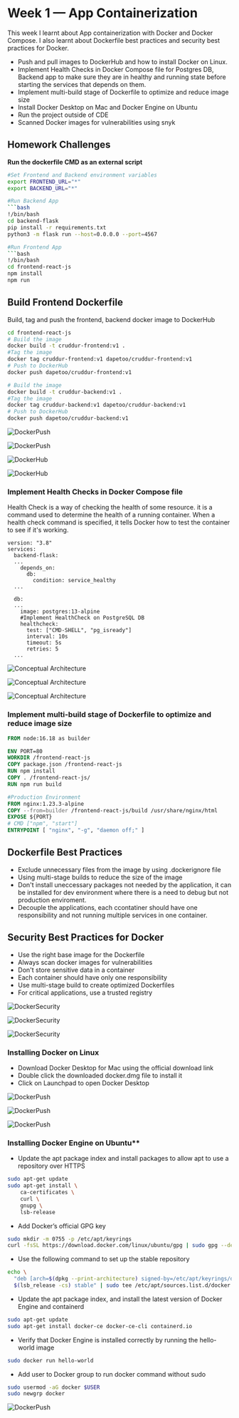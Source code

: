 # Week 1 — App Containerization

This week I learnt about App containerization with Docker and Docker Compose. I also learnt about Dockerfile best practices and security best practices for Docker.

- Push and pull images to DockerHub and how to install Docker on Linux.
- Implement Health Checks in Docker Compose file for Postgres DB, Backend app to make sure they are in healthy and running state before starting the services that depends on them.
- Implement multi-build stage of Dockerfile to optimize and reduce image size
- Install Docker Desktop on Mac and Docker Engine on Ubuntu
- Run the project outside of CDE
- Scanned Docker images for vulnerabilities using snyk

## Homework Challenges

**Run the dockerfile CMD as an external script**

```bash
#Set Frontend and Backend environment variables
export FRONTEND_URL="*"
export BACKEND_URL="*"

#Run Backend App
```bash
!/bin/bash
cd backend-flask
pip install -r requirements.txt
python3 -m flask run --host=0.0.0.0 --port=4567

#Run Frontend App
```bash
!/bin/bash
cd frontend-react-js
npm install
npm run
```

## Build Frontend Dockerfile

Build, tag and push the frontend, backend docker image to DockerHub

```bash
cd frontend-react-js
# Build the image
docker build -t cruddur-frontend:v1 .
#Tag the image
docker tag cruddur-frontend:v1 dapetoo/cruddur-frontend:v1
# Push to DockerHub
docker push dapetoo/cruddur-frontend:v1

# Build the image
docker build -t cruddur-backend:v1 .
#Tag the image
docker tag cruddur-backend:v1 dapetoo/cruddur-backend:v1
# Push to DockerHub
docker push dapetoo/cruddur-backend:v1
```

![DockerPush](journal_assets/week1/DockerPush01.png)

![DockerPush](journal_assets/week1/DockerPush02.png)

![DockerHub](journal_assets/week1/DockerHub01.png)

![DockerHub](journal_assets/week1/DockerMultiBuildStage02.png)

### Implement Health Checks in Docker Compose file

Health Check is a way of checking the health of some resource. it is a command used to determine the health of a running container. When a health check command is specified, it tells Docker how to test the container to see if it's working.

```docker-compose
version: "3.8"
services:
  backend-flask:
  ...
    depends_on:
      db:
        condition: service_healthy
  ...
  
  db:
  ...   
    image: postgres:13-alpine
    #Implement HealthCheck on PostgreSQL DB
    healthcheck:
      test: ["CMD-SHELL", "pg_isready"]
      interval: 10s
      timeout: 5s
      retries: 5
  ...
```

![Conceptual Architecture](journal_assets/week1/HealthCheck01.png)

![Conceptual Architecture](journal_assets/week1/HealthCheck02.png)

![Conceptual Architecture](journal_assets/week1/HealthCheckDB.png)

### Implement multi-build stage of Dockerfile to optimize and reduce image size

```dockerfile
FROM node:16.18 as builder

ENV PORT=80
WORKDIR /frontend-react-js
COPY package.json /frontend-react-js
RUN npm install
COPY . /frontend-react-js/
RUN npm run build

#Production Environment
FROM nginx:1.23.3-alpine
COPY --from=builder /frontend-react-js/build /usr/share/nginx/html
EXPOSE ${PORT}
# CMD ["npm", "start"]
ENTRYPOINT [ "nginx", "-g", "daemon off;" ]
```

## Dockerfile Best Practices

- Exclude unnecessary files from the image by using .dockerignore file
- Using multi-stage builds to reduce the size of the image
- Don't install uneccessary packages not needed by the application, it can be installed for dev environment where there is a need to debug but not production enviroment.
- Decouple the applications, each ccontatiner should have one responsibility and not running multiple services in one container.

## Security Best Practices for Docker

- Use the right base image for the Dockerfile
- Always scan docker images for vulnerabilities
- Don't store sensitive data in a container
- Each container should have only one responsibility
- Use multi-stage build to create optimized Dockerfiles
- For critical applications, use a trusted registry

![DockerSecurity](journal_assets/week1/DockerImagesScan-Backend.png)

![DockerSecurity](journal_assets/week1/HealthCheck02.png)

![DockerSecurity](journal_assets/week1/DockerImagesScan-Frontend.png)

### Installing Docker on Linux

- Download Docker Desktop for Mac using the official download link
- Double click the downloaded docker.dmg file to install it
- Click on Launchpad to open Docker Desktop

![DockerPush](journal_assets/week1/DockerVersionMac.png)

![DockerPush](journal_assets/week1/DockerLocally.png)

![DockerPush](journal_assets/week1/DockerLocalContainers.png)

### Installing Docker Engine on Ubuntu**

- Update the apt package index and install packages to allow apt to use a repository over HTTPS

```bash
sudo apt-get update
sudo apt-get install \
    ca-certificates \
    curl \
    gnupg \
    lsb-release
```

- Add Docker’s official GPG key

```bash
sudo mkdir -m 0755 -p /etc/apt/keyrings
curl -fsSL https://download.docker.com/linux/ubuntu/gpg | sudo gpg --dearmor -o /etc/apt/keyrings/docker.gpg
```

- Use the following command to set up the stable repository

```bash
echo \
  "deb [arch=$(dpkg --print-architecture) signed-by=/etc/apt/keyrings/docker.gpg] https://download.docker.com/linux/ubuntu \
  $(lsb_release -cs) stable" | sudo tee /etc/apt/sources.list.d/docker.list > /dev/null
```

- Update the apt package index, and install the latest version of Docker Engine and containerd

```bash
sudo apt-get update
sudo apt-get install docker-ce docker-ce-cli containerd.io
```

- Verify that Docker Engine is installed correctly by running the hello-world image

```bash
sudo docker run hello-world
```

- Add user to Docker group to run docker command without sudo

```bash
sudo usermod -aG docker $USER
sudo newgrp docker
```

![DockerPush](journal_assets/week1/EC2Docker-nginx.png)


